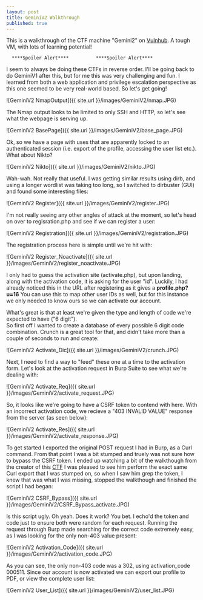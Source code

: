 ```yaml
---
layout: post
title: GeminiV2 Walkthrough
published: true
---
```

This is a walkthrough of the CTF machine "Gemini2" on [Vulnhub](https://www.vulnhub.com/entry/gemini-inc-2,234/). A tough VM, with lots of learning potential!


 
      ****Spoiler Alert****          ****Spoiler Alert****



I seem to always be doing these CTFs in reverse order. I'll be going back to do GeminiV1 after this, but for me this was very challenging and fun. I learned from both a web application and privilege escalation perspective as this one seemed to be very real-world based. So let's get going!


![GeminiV2 NmapOutput]({{ site.url }}/images/GeminiV2/nmap.JPG)

The Nmap output looks to be limited to only SSH and HTTP, so let's see what the webpage is serving up.

![GeminiV2 BasePage]({{ site.url }}/images/GeminiV2/base_page.JPG)

Ok, so we have a page with uses that are apparently locked to an authenticated session (i.e. export of the profile, accessing the user list etc.). What about Nikto?

![GeminiV2 Nikto]({{ site.url }}/images/GeminiV2/nikto.JPG)

Wah-wah. Not really that useful. I was getting similar results using dirb, and using a longer wordlist was taking too long, so I switched to dirbuster (GUI) and found some interesting files:

![GeminiV2 Register]({{ site.url }}/images/GeminiV2/register.JPG)  

I'm not really seeing any other angles of attack at the moment, so let's head on over to regisration.php and see if we can register a user:

![GeminiV2 Registration]({{ site.url }}/images/GeminiV2/registration.JPG) 

The registration process here is simple until we're hit with:

![GeminiV2 Register_Noactivate]({{ site.url }}/images/GeminiV2/register_noactivate.JPG)

I only had to guess the activation site (activate.php), but upon landing, along with the activation code, it is asking for the user "id". Luckily, I had already noticed this in the URL after registering as it gives a __profile.php?u=16__ You can use this to map other user IDs as well, but for this instance we only needed to know ours so we can activate our account.

What's great is that at least we're given the type and length of code we're expected to have ("6 digit").  
So first off I wanted to create a database of every possible 6 digit code combination. Crunch is a great tool for that, and didn't take more than a couple of seconds to run and create:

![GeminiV2 Activate_Dic]({{ site.url }}/images/GeminiV2/crunch.JPG)

Next, I need to find a way to "feed" these one at a time to the activation form. Let's look at the activation request in Burp Suite to see what we're dealing with:

![GeminiV2 Activate_Req]({{ site.url }}/images/GeminiV2/activate_request.JPG)

So, it looks like we're going to have a CSRF token to contend with here. With an incorrect activation code, we recieve a "403 INVALID VALUE" response from the server (as seen below):

![GeminiV2 Activate_Res]({{ site.url }}/images/GeminiV2/activate_response.JPG)

To get started I exported the original POST request I had in Burp, as a Curl command. From that point I was a bit stumped and truely was not sure how to bypass the CSRF token. I ended up watching a bit of the walkthough from the creator of this [CTF](https://scriptkidd1e.wordpress.com/geminiinc-v2-virtual-machine-walkthrough/) I was pleased to see him perform the exact same Curl export that I was stumped on, so when I saw him grep the token, I knew that was what I was missing, stopped the walkthough and finished the script I had began:

![GeminiV2 CSRF_Bypass]({{ site.url }}/images/GeminiV2/CSRF_Bypass_activate.JPG)  

Is this script ugly. Oh yeah. Does it work? You bet. I echo'd the token and code just to ensure both were random for each request. Running the request through Burp made searching for the correct code extremely easy, as I was looking for the only non-403 value present:

![GeminiV2 Activation_Code]({{ site.url }}/images/GeminiV2/activation_code.JPG)  

As you can see, the only non-403 code was a 302, using activation_code 000511. 
Since our account is now activated we can export our profile to PDF, or view the complete user list:

![GeminiV2 User_List]({{ site.url }}/images/GeminiV2/user_list.JPG) 



